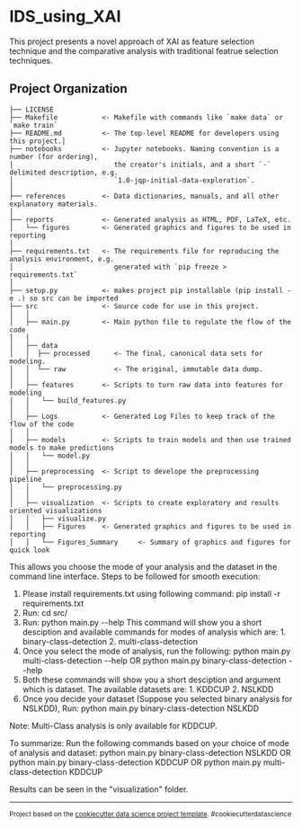 IDS_using_XAI
==============================

This project presents a novel approach of XAI as feature selection technique and the comparative analysis with traditional featrue selection techniques.  

Project Organization
------------

    ├── LICENSE
    ├── Makefile           <- Makefile with commands like `make data` or `make train`
    ├── README.md          <- The top-level README for developers using this project.│
    ├── notebooks          <- Jupyter notebooks. Naming convention is a number (for ordering),
    │                         the creator's initials, and a short `-` delimited description, e.g.
    │                         `1.0-jqp-initial-data-exploration`.
    │
    ├── references         <- Data dictionaries, manuals, and all other explanatory materials.
    │
    ├── reports            <- Generated analysis as HTML, PDF, LaTeX, etc.
    │   └── figures        <- Generated graphics and figures to be used in reporting
    │
    ├── requirements.txt   <- The requirements file for reproducing the analysis environment, e.g.
    │                         generated with `pip freeze > requirements.txt`
    │
    ├── setup.py           <- makes project pip installable (pip install -e .) so src can be imported
    ├── src                <- Source code for use in this project.
    │   │
    │   ├── main.py        <- Main python file to regulate the flow of the code
    │   │
    │   ├── data
    │   │  ├── processed      <- The final, canonical data sets for modeling.
    │   │  └── raw            <- The original, immutable data dump.
    │   │
    │   ├── features       <- Scripts to turn raw data into features for modeling
    │   │   └── build_features.py
    │   │
    │   ├── Logs           <- Generated Log Files to keep track of the flow of the code
    │   │
    │   ├── models         <- Scripts to train models and then use trained models to make predictions
    │   │   └── model.py                
    │   │
    │   ├── preprocessing  <- Script to develope the preprocessing pipeline
    │   │   └── preprocessing.py
    │   │
    │   ├── visualization  <- Scripts to create exploratory and results oriented visualizations
    │   │   ├── visualize.py   
    │   │   ├── Figures    <- Generated graphics and figures to be used in reporting
    │   │   └── Figures_Summary     <- Summary of graphics and figures for quick look

This allows you choose the mode of your analysis and the dataset in the command line interface. Steps to be followed for smooth execution:

1. Please install requirements.txt using following command:
        pip install -r requirements.txt
2. Run: cd src/
3. Run: python main.py --help
        This command will show you a short desciption and available commands for modes of analysis which are:
        1. binary-class-detection
        2. multi-class-detection
4. Once you select the mode of analysis, run the following:
        python main.py multi-class-detection --help 
                            OR
        python main.py binary-class-detection --help
5. Both these commands will show you a short desciption and argument which is dataset. The available datasets are:
        1. KDDCUP
        2. NSLKDD
6. Once you decide your dataset (Suppose you selected binary analysis for NSLKDD), Run:
        python main.py binary-class-detection NSLKDD

Note: Multi-Class analysis is only available for KDDCUP.

To summarize:
Run the following commands based on your choice of mode of analysis and dataset:
        python main.py binary-class-detection NSLKDD
                            OR
        python main.py binary-class-detection KDDCUP
                            OR
        python main.py multi-class-detection KDDCUP

Results can be seen in the "visualization" folder.

--------

<p><small>Project based on the <a target="_blank" href="https://drivendata.github.io/cookiecutter-data-science/">cookiecutter data science project template</a>. #cookiecutterdatascience</small></p>
